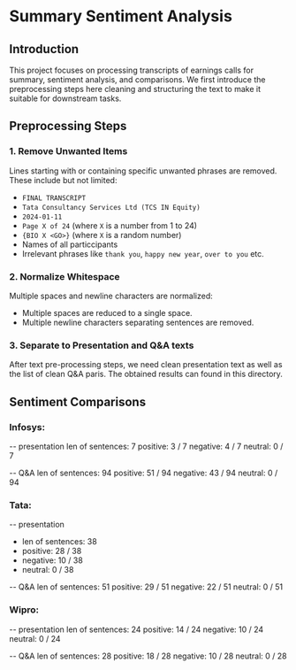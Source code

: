# Summary Sentiment Analysis

## Introduction

This project focuses on processing transcripts of earnings calls for summary, sentiment analysis, and comparisons. We first introduce the preprocessing steps here cleaning and structuring the text to make it suitable for downstream tasks.

## Preprocessing Steps

### 1. Remove Unwanted Items

Lines starting with or containing specific unwanted phrases are removed. These include but not limited:
- `FINAL TRANSCRIPT`
- `Tata Consultancy Services Ltd (TCS IN Equity)`
- `2024-01-11`
- `Page X of 24` (where `X` is a number from 1 to 24)
- `{BIO X <GO>}` (where `X` is a random number)
- Names of all particcipants
- Irrelevant phrases like `thank you`, `happy new year`, `over to you` etc. 

### 2. Normalize Whitespace

Multiple spaces and newline characters are normalized:
- Multiple spaces are reduced to a single space.
- Multiple newline characters separating sentences are removed.

### 3. Separate to Presentation and Q&A texts

After text pre-processing steps, we need clean presentation text as well as the list of clean Q&A paris. The obtained results can found in this directory.

## Sentiment Comparisons

### Infosys:
  
-- presentation 
len of sentences:  7
positive: 3 / 7
negative: 4 / 7
neutral: 0 / 7

-- Q&A 
len of sentences:  94
positive: 51 / 94
negative: 43 / 94
neutral: 0 / 94


### Tata: 

-- presentation 
- len of sentences:  38
- positive: 28 / 38
- negative: 10 / 38
- neutral: 0 / 38

-- Q&A 
len of sentences:  51
positive: 29 / 51
negative: 22 / 51
neutral: 0 / 51


### Wipro: 

-- presentation 
len of sentences:  24
positive: 14 / 24
negative: 10 / 24
neutral: 0 / 24

-- Q&A 
len of sentences:  28
positive: 18 / 28
negative: 10 / 28
neutral: 0 / 28

